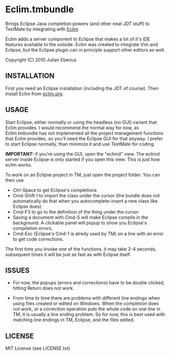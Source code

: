**Eclim.tmbundle**
===========================

Brings Eclipse Java completion powers (and other neat JDT stuff) to TextMate by integrating with [Eclim](http://eclim.org/).

Eclim adds a server component to Eclipse that makes a lot of it's IDE features 
available to the outside. Eclim was created to integrate Vim and Eclipse, but the Eclipse plugin can
in principle support other editors as well.

Copyright (C) 2010 Julian Eberius

INSTALLATION
-------------
First you need an Eclipse installation (including the JDT of course).
Then install Eclim from [eclim.org](eclim.org).


USAGE
-----

Start Eclipse, either normally or using the headless (no GUI) variant that Eclim provides.
I would recommend the normal way for now, as Eclim.tmbundle has not implemented all
the project management functions that Eclim provides, so you'll need the Eclipse GUI 
for that anyway. I prefer to start Eclipse normally, than minimize it and use TextMate for coding.

**IMPORTANT:** if you're using the GUI, open the "eclimd" view. The eclimd server inside Eclipse is
only started if you open this view. This is just how eclim works.

To work on an Eclipse project in TM, just open the project folder. You can then use
 - Ctrl-Space to get Eclipse's completions
 - Cmd-Shift-I to import the class under the cursor (the bundle does not automatically do that when you autocomplete-insert a new class like Eclipse does)
 - Cmd-F3 to go to the definition of the thing under the cursor
 - Saving a document with Cmd-S will make Eclipse compile in the background. A clickable panel will popup to show you Eclipse's compilation errors.
 - Cmd-Esc (Eclipse's Cmd-1 is alredy used by TM) on a line with an error to get code corrections.
 
The first time you invoke one of the functions, it may take 2-4 seconds, subsequent times it will be just as fast as with Eclipse itself.


ISSUES
------
- For now, the popups (errors and corrections) have to be double clicked, hitting Return does not work.

- From time to time there are problems with different line endings when using
files created or edited on Windows. When the completion does not work, or a 
correction operation puts the whole code on one line in TM, it is usually a line
ending problem. So for now, this is best used with matching line endings in TM,
Eclipse, and the files edited.


LICENSE
-------
MIT License (see LICENSE.txt)